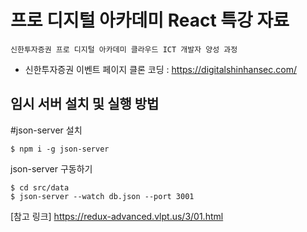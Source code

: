 # 프로 디지털 아카데미 React 특강 자료

`신한투자증권 프로 디지털 아카데미 클라우드 ICT 개발자 양성 과정 `

- 신한투자증권 이벤트 페이지 클론 코딩 : https://digitalshinhansec.com/

## 임시 서버 설치 및 실행 방법

#json-server 설치

```
$ npm i -g json-server
```

json-server 구동하기

```
$ cd src/data
$ json-server --watch db.json --port 3001
```

[참고 링크] https://redux-advanced.vlpt.us/3/01.html
